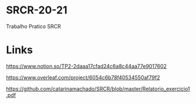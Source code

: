 # SRCR-20-21
Trabalho Pratico SRCR 

# Links
https://www.notion.so/TP2-2daaa17cfad24c6a8c44aa77e9017602

https://www.overleaf.com/project/6054c6b78f40534550af79f2

https://github.com/catarinamachado/SRCR/blob/master/Relatorio_exercicio1.pdf
